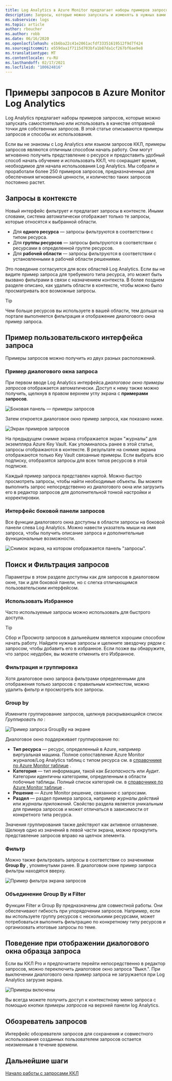 ```yaml
---
title: Log Analytics в Azure Monitor предлагает наборы примеров запросов, которые можно запускать самостоятельно или использовать в качестве отправной точки для собственных запросов.
description: Запросы, которые можно запускать и изменять в нужных вами целях
ms.subservice: logs
ms.topic: article
author: rboucher
ms.author: robb
ms.date: 06/16/2020
ms.openlocfilehash: e1b6ba22c41e2061acfdf33351619512f9d7f424
ms.sourcegitcommit: e559daa1f7115d703bfa1b87da1cf267bf6ae9e8
ms.translationtype: MT
ms.contentlocale: ru-RU
ms.lasthandoff: 02/17/2021
ms.locfileid: "100624816"
---
```

# <a name="example-queries-in-azure-monitor-log-analytics"></a>Примеры запросов в Azure Monitor Log Analytics
Log Analytics предлагает наборы примеров запросов, которые можно запускать самостоятельно или использовать в качестве отправной точки для собственных запросов. В этой статье описываются примеры запросов и способы их использования.

Если вы не знакомы с Log Analytics или языком запросов ККЛ, примеры запросов являются отличным способом начать работу. Они могут мгновенно получить представление о ресурсе и предоставить удобный способ начать обучение и использовать ККЛ, что сокращает время, необходимое для начала использования Log Analytics. Мы собрали и проработали более 250 примеров запросов, предназначенных для обеспечения мгновенной ценности, и количество таких запросов постоянно растет.

## <a name="in-context-queries"></a>Запросы в контексте

Новый интерфейс фильтрует и предлагает запросы в контексте. Иными словами, система автоматически отображает только те запросы, которые относятся к выбранной области.

- Для **одного ресурса** — запросы фильтруются в соответствии с типом ресурса.
- Для **группы ресурсов** — запросы фильтруются в соответствии с ресурсами в определенной группе ресурсов.
- Для **рабочей области** — запросы фильтруются в соответствии с установленными в рабочей области решениями.

Это поведение согласуется для всех областей Log Analytics. Если вы не видите пример запроса для требуемого типа ресурса, это может быть вызвано фильтрами в связи с назначением контекста. В более позднем разделе описано, как удалить области в контексте, чтобы можно было просматривать все возможные запросы.

> [!TIP]
> Чем больше ресурсов вы используете в вашей области, тем дольше на портале выполняется фильтрация и отображение диалогового окна пример запроса.

## <a name="example-query-user-interface"></a>Пример пользовательского интерфейса запроса

Примеры запросов можно получить из двух разных расположений.

### <a name="example-query-dialog"></a>Пример диалогового окна запроса

При первом вводе Log Analytics интерфейса *диалоговое окно примеры запросов* отображается автоматически.  Доступ к нему также можно получить, щелкнув в правом верхнем углу экрана с **примерами запросов**.

![Боковая панель — примеры запросов](media/example-queries/sidebar-2.png)

Затем откроется диалоговое окно пример запроса, как показано ниже.  

![Экран примеров запросов](media/example-queries/example-query-start.png)

На предыдущем снимке экрана отображается экран "журналы" для экземпляра Azure Key Vault. Как упоминалось ранее в этой статье, запросы отображаются в контексте.  В результате на снимке экрана отображаются только Key Vault связанные примеры. Если выбрать всю подписку, отобразятся запросы для всех типов ресурсов в этой подписке.  

Каждый пример запроса представлен картой. Можно быстро просмотреть запросы, чтобы найти необходимые объекты. Вы можете выполнить запрос непосредственно из диалогового окна или загрузить его в редактор запросов для дополнительной тонкой настройки и корректировки.

### <a name="sidebar-query-experience"></a>Интерфейс боковой панели запросов

Все функции диалогового окна доступны в области запросы на боковой панели слева Log Analytics. Можно навести указатель мыши на имя запроса, чтобы получить описание запроса и дополнительные функциональные возможности.

![Снимок экрана, на котором отображается панель "запросы".](media/example-queries/sidebar-3.png)

## <a name="finding-and-filtering-queries"></a>Поиск и Фильтрация запросов

Параметры в этом разделе доступны как для запросов в диалоговом окне, так и для боковой панели, но с слегка отличающимся пользовательским интерфейсом.  

### <a name="use-favorites"></a>Использовать Избранное

Часто используемые запросы можно использовать для быстрого доступа.

> [!TIP]
> Сбор и Просмотр запросов в дальнейшем является хорошим способом начать работу. Найдите нужные запросы и щелкните звездочку рядом с запросом, чтобы добавить его в избранное. Если позже вы обнаружите, что запрос неудобен, вы можете отменить его Избранное.  

### <a name="filtering-and-group-by"></a>Фильтрация и группировка

Хотя диалоговое окно запроса фильтрами определенными для отображения только запросов с правильным контекстом, можно удалить фильтр и просмотреть все запросы.

### <a name="group-by"></a>Group by

Измените группирование запросов, щелкнув раскрывающийся список *Группировать по* :

![Пример запроса GroupBy на экране](media/example-queries/example-query-groupby.png)

Диалоговое окно поддерживает группирование по:

- **Тип ресурса** — ресурс, определенный в Azure, например виртуальная машина. Полное сопоставление Azure Monitor журналов/Log Analytics таблиц с типом ресурса см. в [справочнике по Azure Monitor таблице](/azure/azure-monitor/reference/tables/tables-resourcetype) .  
- **Категория** — тип информации, такой как *Безопасность* или *Аудит*. Категории идентичны категориям, определенным в области побочные таблицы. Полный список категорий см. в [справочнике по Azure Monitor таблице](/azure/azure-monitor/reference/tables/tables-category) .  
- **Решение** — Azure Monitor решение, связанное с запросами.
- **Раздел** — раздел примера запроса, например *журналы действий* или *журналы приложений*. Свойство раздела является уникальным для примера запросов и может отличаться в зависимости от конкретного типа ресурса.

Значения группирования также действуют как активное оглавление. Щелкнув одно из значений в левой части экрана, можно прокрутить представление запросов вправо на щелчок элемента.

### <a name="filter"></a>Фильтр

Можно также фильтровать запросы в соответствии со значениями **Group By** , упомянутыми ранее. В диалоговом окне пример запроса фильтры находятся вверху.

![Пример фильтра экрана запросов](media/example-queries/example-query-filter.png)

### <a name="combining-group-by-and-filter"></a>Объединение Group By и Filter

Функции Filter и Group By предназначены для совместной работы. Они обеспечивают гибкость при упорядочении запросов. Например, если вы используете группу ресурсов с несколькими ресурсами, может потребоваться выполнить фильтрацию по конкретному типу ресурсов и организовать итоговые запросы по теме.

## <a name="sample-query-dialog-appearance-behavior"></a>Поведение при отображении диалогового окна образца запроса

Если вы ККЛ Pro и предпочитаете перейти непосредственно в редактор запросов, можно переключить диалоговое окно запроса "Выкл.". При выключении диалогового окна пример запроса не загружается при Log Analytics загрузке экрана.

![Примеры включены](media/example-queries/examples-on-off.png)

Вы всегда можете получить доступ к контекстному меню запроса с помощью кнопки *примеры запросов* на верхней панели log Analytics.

## <a name="query-explorer"></a>Обозреватель запросов

Интерфейс обозревателя запросов для сохранения и совместного использования созданных пользователем запросов остается неизменным в течение времени.

## <a name="next-steps"></a>Дальнейшие шаги

[Начало работы с запросами ККЛ](../log-query/get-started-queries.md)

